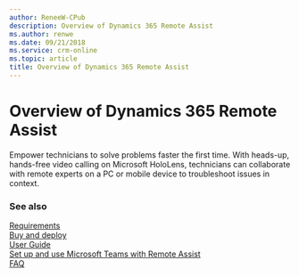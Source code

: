 ```yaml
---
author: ReneeW-CPub
description: Overview of Dynamics 365 Remote Assist
ms.author: renwe
ms.date: 09/21/2018
ms.service: crm-online
ms.topic: article
title: Overview of Dynamics 365 Remote Assist
---
```


# Overview of Dynamics 365 Remote Assist

Empower technicians to solve problems faster the first time. With heads-up, hands-free video calling on Microsoft HoloLens, technicians can collaborate with remote experts on a PC or mobile device to troubleshoot issues in context. 

### See also
[Requirements](requirements.md)<br/>
[Buy and deploy](../licensing/buy-and-deploy.md)<br/>
[User Guide](user-guide.md)<br/>
[Set up and use Microsoft Teams with Remote Assist](use-microsoft-teams-with-remote-assist.md)<br/>
[FAQ](faq.md)<br/>
